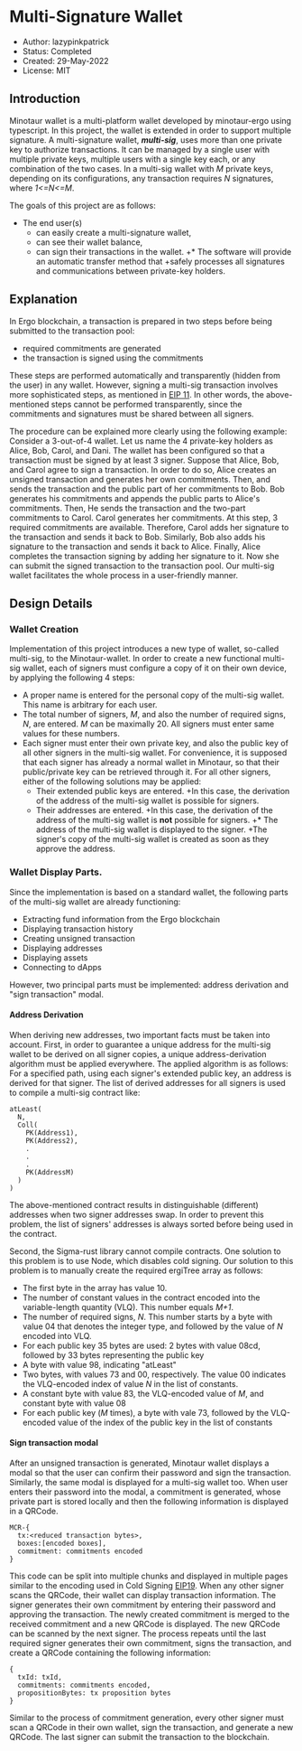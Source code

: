 # Multi-Signature Wallet

- Author: lazypinkpatrick
- Status: Completed
- Created: 29-May-2022
- License: MIT

## Introduction

Minotaur wallet is a multi-platform wallet developed by minotaur-ergo using typescript.
In this project, the wallet is extended in order to support multiple signature.
A multi-signature wallet, **_multi-sig_**, uses more than one private key to authorize transactions.
It can be managed by a single user with multiple private keys,
multiple users with a single key each, or any combination of the two cases.
In a multi-sig wallet with _M_ private keys, depending on its configurations,
any transaction requires _N_ signatures, where _1<=N<=M_.

The goals of this project are as follows:

- The end user(s)
  - can easily create a multi-signature wallet,
  - can see their wallet balance,
  - can sign their transactions in the wallet.
    +\* The software will provide an automatic transfer method that
    +safely processes all signatures and communications between private-key holders.

## Explanation

In Ergo blockchain, a transaction is prepared in two steps before being submitted to the
transaction pool:

- required commitments are generated
- the transaction is signed using the commitments

These steps are performed automatically and transparently (hidden from the user) in any wallet.
However, signing a multi-sig transaction involves more sophisticated steps,
as mentioned in [EIP 11](https://github.com/ergoplatform/eips/pull/8).
In other words, the above-mentioned steps cannot be performed transparently, since the commitments and
signatures must be shared between all signers.

The procedure can be explained more clearly using the following example:
Consider a 3-out-of-4 wallet. Let us name the 4 private-key holders as Alice, Bob, Carol, and Dani.
The wallet has been configured so that a transaction must be signed by at least 3 signer.
Suppose that Alice, Bob, and Carol agree to sign a transaction.
In order to do so, Alice creates an unsigned transaction and generates her own commitments.
Then, and sends the transaction and the public part of her commitments to Bob.
Bob generates his commitments and appends the public parts to Alice's commitments.
Then, He sends the transaction and the two-part commitments to Carol.
Carol generates her commitments. At this step, 3 required commitments are available.
Therefore, Carol adds her signature to the transaction and sends it back to Bob.
Similarly, Bob also adds his signature to the transaction and sends it back to Alice.
Finally, Alice completes the transaction signing by adding her signature to it.
Now she can submit the signed transaction to the transaction pool.
Our multi-sig wallet facilitates the whole process in a user-friendly manner.

## Design Details

### Wallet Creation

Implementation of this project introduces a new type of wallet, so-called multi-sig, to the Minotaur-wallet.
In order to create a new functional multi-sig wallet,
each of signers must configure a copy of it on their own device, by applying the following 4 steps:

- A proper name is entered for the personal copy of the multi-sig wallet.
  This name is arbitrary for each user.
- The total number of signers, _M_, and also the number of required signs, _N_, are entered.
  _M_ can be maximally 20. All signers must enter same values for these numbers.
- Each signer must enter their own private key,
  and also the public key of all other signers in the multi-sig wallet.
  For convenience, it is supposed that each signer has already a normal wallet in Minotaur,
  so that their public/private key can be retrieved through it.
  For all other signers, either of the following solutions may be applied:
  - Their extended public keys are entered.
    +In this case, the derivation of the address of the multi-sig wallet is possible for signers.
  - Their addresses are entered.
    +In this case, the derivation of the address of the multi-sig wallet is **not** possible for signers.
    +\* The address of the multi-sig wallet is displayed to the signer.
    +The signer's copy of the multi-sig wallet is created as soon as they approve the address.

### Wallet Display Parts.

Since the implementation is based on a standard wallet,
the following parts of the multi-sig wallet are already functioning:

- Extracting fund information from the Ergo blockchain
- Displaying transaction history
- Creating unsigned transaction
- Displaying addresses
- Displaying assets
- Connecting to dApps

However, two principal parts must be implemented: address derivation and "sign transaction" modal.

#### Address Derivation

When deriving new addresses, two important facts must be taken into account.
First, in order to guarantee a unique address for the multi-sig wallet to be derived on
all signer copies, a unique address-derivation algorithm must be applied everywhere.
The applied algorithm is as follows:
For a specified path, using each signer's extended public key, an address is derived for that signer.
The list of derived addresses for all signers is used to compile a multi-sig contract like:

```
atLeast(
  N,
  Coll(
    PK(Address1),
    PK(Address2),
    .
    .
    .
    PK(AddressM)
  )
)
```

The above-mentioned contract results in distinguishable (different)
addresses when two signer addresses swap.
In order to prevent this problem, the list of signers'
addresses is always sorted before being used in the contract.

Second, the Sigma-rust library cannot compile contracts.
One solution to this problem is to use Node, which disables cold signing.
Our solution to this problem is to manually create the required ergiTree array as follows:

- The first byte in the array has value 10.
- The number of constant values in the contract encoded into the variable-length quantity (VLQ).
  This number equals _M+1_.
- The number of required signs, _N_.
  This number starts by a byte with value 04 that denotes the integer type,
  and followed by the value of _N_ encoded into VLQ.
- For each public key 35 bytes are used: 2 bytes with value 08cd, followed by 33 bytes representing the public key
- A byte with value 98, indicating "atLeast"
- Two bytes, with values 73 and 00, respectively.
  The value 00 indicates the VLQ-encoded index of value _N_ in the list of constants.
- A constant byte with value 83, the VLQ-encoded value of _M_, and constant byte with value 08
- For each public key (_M_ times), a byte with vale 73,
  followed by the VLQ-encoded value of the index of the public key in the list of constants

#### Sign transaction modal

After an unsigned transaction is generated, Minotaur wallet
displays a modal so that the user can confirm their password and sign the transaction.
Similarly, the same modal is displayed for a multi-sig wallet too.
When user enters their password into the modal, a commitment is generated,
whose private part is stored locally and then the following information is displayed in a QRCode.

```
MCR-{
  tx:<reduced transaction bytes>,
  boxes:[encoded boxes],
  commitment: commitments encoded
}
```

This code can be split into multiple chunks and displayed in multiple pages
similar to the encoding used in Cold Signing [EIP19](https://github.com/ergoplatform/eips/blob/master/eip-0019.md).
When any other signer scans the QRCode, their wallet can display transaction information.
The signer generates their own commitment by entering their password and approving the transaction.
The newly created commitment is merged to the received commitment and a new QRCode is displayed.
The new QRCode can be scanned by the next signer.
The process repeats until the last required signer generates their own commitment,
signs the transaction, and create a QRCode containing the following information:

```
{
  txId: txId,
  commitments: commitments encoded,
  propositionBytes: tx proposition bytes
}
```

Similar to the process of commitment generation,
every other signer must scan a QRCode in their own wallet, sign the transaction, and generate a new QRCode.
The last signer can submit the transaction to the blockchain.
